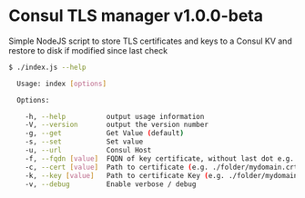 # Consul TLS manager v1.0.0-beta
Simple NodeJS script to store TLS certificates and keys to a Consul KV and
restore to disk if modified since last check


```bash
$ ./index.js --help

  Usage: index [options]

  Options:

    -h, --help          output usage information
    -V, --version       output the version number
    -g, --get           Get Value (default)
    -s, --set           Set value
    -u, --url           Consul Host
    -f, --fqdn [value]  FQDN of key certificate, without last dot e.g. mydomain.com
    -c, --cert [value]  Path to certificate (e.g. ./folder/mydomain.crt)
    -k, --key [value]   Path to certificate Key (e.g. ./folder/mydomain.key)
    -v, --debug         Enable verbose / debug
```
